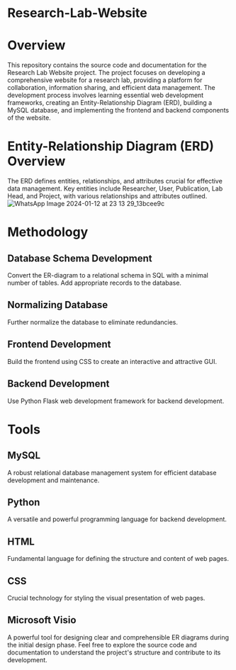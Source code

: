 # Research-Lab-Website
# Overview
This repository contains the source code and documentation for the Research Lab Website project. The project focuses on developing a comprehensive website for a research lab, providing a platform for collaboration, information sharing, and efficient data management. The development process involves learning essential web development frameworks, creating an Entity-Relationship Diagram (ERD), building a MySQL database, and implementing the frontend and backend components of the website.

# Entity-Relationship Diagram (ERD) Overview
The ERD defines entities, relationships, and attributes crucial for effective data management. Key entities include Researcher, User, Publication, Lab Head, and Project, with various relationships and attributes outlined.
![WhatsApp Image 2024-01-12 at 23 13 29_13bcee9c](https://github.com/HiraSardar123/Research-Lab-Website/assets/118585191/3acee304-cbc8-439a-bb30-20428b35307e)

# Methodology
## Database Schema Development

Convert the ER-diagram to a relational schema in SQL with a minimal number of tables.
Add appropriate records to the database.
## Normalizing Database

Further normalize the database to eliminate redundancies.
## Frontend Development

Build the frontend using CSS to create an interactive and attractive GUI.
## Backend Development

Use Python Flask web development framework for backend development.
# Tools
## MySQL

A robust relational database management system for efficient database development and maintenance.
## Python

A versatile and powerful programming language for backend development.
## HTML

Fundamental language for defining the structure and content of web pages.

## CSS

Crucial technology for styling the visual presentation of web pages.
## Microsoft Visio

A powerful tool for designing clear and comprehensible ER diagrams during the initial design phase.
Feel free to explore the source code and documentation to understand the project's structure and contribute to its development.
